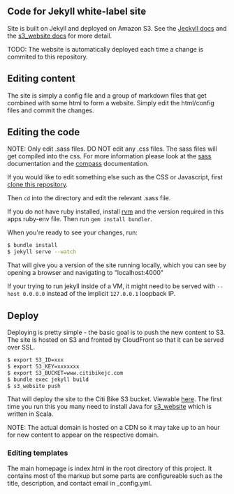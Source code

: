 ## Code for Jekyll white-label site

Site is built on Jekyll and deployed on Amazon S3. See the
[Jeckyll docs](http://jekyllrb.com/) and the
[s3_website docs](https://github.com/laurilehmijoki/s3_website) for
more detail.

TODO: The website is automatically deployed each time a change is commited
to this repository.

## Editing content

The site is simply a config file and a group of markdown files that get combined with some
html to form a website. Simply edit the html/config files and commit the changes.

## Editing the code

NOTE: Only edit .sass files. DO NOT edit any .css files. The sass
files will get compiled into the css. For more information please look
at the [sass](http://sass-lang.com/) documentation and the [compass](http://compass-style.org/) documentation.

If you would like to edit something else such as the CSS or
Javascript, first [clone this repository](http://rogerdudler.github.io/git-guide/).

Then `cd` into the directory and edit the relevant .sass file.

If you do not have ruby installed, install [rvm](https://rvm.io/rvm/install) and the version required in this apps ruby-env file. Then run `gem install bundler`.

When you're ready to see your changes, run:

```bash
$ bundle install
$ jekyll serve --watch
```

That will give you a version of the site running locally, which you can see by opening a browser and navigating to "localhost:4000"

If your trying to run jekyll inside of a VM, it might need to be served with `--host 0.0.0.0` instead of the implicit `127.0.0.1` loopback IP.

## Deploy

Deploying is pretty simple - the basic goal is to push the new content to S3. The site is hosted on S3 and fronted by CloudFront so that it can be served over SSL.

```bash
$ export S3_ID=xxx
$ export S3_KEY=xxxxxxx
$ export S3_BUCKET=www.citibikejc.com
$ bundle exec jekyll build
$ s3_website push
```

That will deploy the site to the Citi Bike S3 bucket. Viewable [here](http://www.citibikejc.com.s3-website-us-east-1.amazonaws.com). The first time you run this you many need to install Java for [s3_website](https://github.com/laurilehmijoki/s3_website) which is written in Scala.

NOTE: The actual domain is hosted on a CDN so it may take up to an hour for new content to appear on the respective domain.

### Editing templates

The main homepage is index.html in the root directory of this
project. It contains most of the markup but some parts are
configureable such as the title, description, and contact email in
_config.yml.
